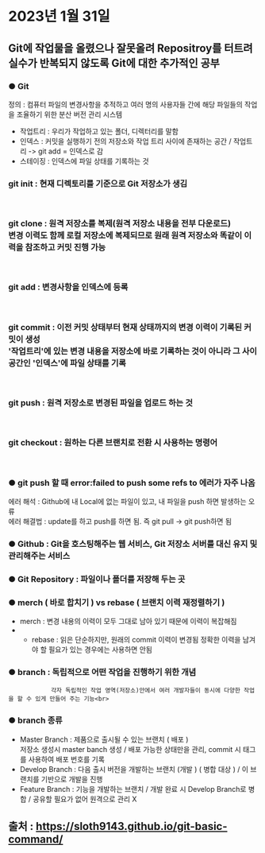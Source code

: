 # 2023년 1월 31일

## Git에 작업물을 올렸으나 잘못올려 Repositroy를 터트려 실수가 반복되지 않도록 Git에 대한 추가적인 공부 <br>

### ● Git
정의 : 컴퓨터 파일의 변경사항을 추적하고 여러 명의 사용자들 간에 해당 파일들의 작업을 조율하기 위한 분산 버전 관리 시스템<br>
- 작업트리 : 우리가 작업하고 있는 폴더, 디렉터리를 말함<br>
- 인덱스 : 커밋을 실행하기 전의 저장소와 작업 트리 사이에 존재하는 공간 / 작업트리 -> git add = 인덱스로 감<br> 
- 스테이징 : 인덱스에 파일 상태를 기록하는 것<br>

<h3>git init : 현재 디렉토리를 기준으로 Git 저장소가 생김</h3><br>
<h3>git clone : 원격 저장소를 복제(원격 저장소 내용을 전부 다운로드)<br>
                변경 이력도 함께 로컬 저장소에 복제되므로 원래 원격 저장소와 똑같이 이력을 참조하고 커밋 진행 가능</h3><br>
<h3>git add : 변경사항을 인덱스에 등록</h3><br>
<h3>git commit : 이전 커밋 상태부터 현재 상태까지의 변경 이력이 기록된 커밋이 생성<br>
                '작업트리'에 있는 변경 내용을 저장소에 바로 기록하는 것이 아니라 그 사이 공간인 '인덱스'에 파일 상태를 기록</h3><br>
<h3>git push : 원격 저장소로 변경된 파일을 업로드 하는 것</h3><br>
<h3>git checkout : 원하는 다른 브랜치로 전환 시 사용하는 명령어</h3><br>

### ● git push 할 때 error:failed to push some refs to 에러가 자주 나옴<br>
에러 해석 : Github에 내 Local에 없는 파일이 있고, 내 파일을 push 하면 발생하는 오류<br>
에러 해결법 : update를 하고 push를 하면 됨. 즉 git pull -> git push하면 됨<br>

### ● Github : Git을 호스팅해주는 웹 서비스, Git 저장소 서버를 대신 유지 및 관리해주는 서비스<br>

### ● Git Repository : 파일이나 폴더를 저장해 두는 곳<br>

### ● merch ( 바로 합치기 ) vs rebase ( 브랜치 이력 재정렬하기 )<br>
- merch : 변경 내용의 이력이 모두 그대로 남아 있기 때문에 이력이 복잡해짐<br>
- - rebase : 읽은 단순하지만, 원래의 commit 이력이 변경됨 정확한 이력을 남겨야 할 필요가 있는 경우에는 사용하면 안됨<br>

### ● branch : 독립적으로 어떤 작업을 진행하기 위한 개념<br>
                각자 독립적인 작업 영역(저장소)안에서 여러 개발자들이 동시에 다양한 작업을 할 수 있게 만들어 주는 기능<br>

### ● branch 종류<br>
- Master Branch : 제품으로 출시될 수 있는 브랜치 ( 배포 )<br>
        저장소 생성시 master banch 생성 / 배포 가능한 상태만을 관리, commit 시 태그를 사용하여 배포 번호를 기록<br>
- Develop Branch : 다음 출시 버전을 개발하는 브랜치 (개발 ) ( 병합 대상 ) / 이 브랜치를 기반으로 개발을 진행<br>
- Feature Branch : 기능을 개발하는 브랜치 / 개발 완료 시 Develop Branch로 병합 / 공유할 필요가 없어 원격으로 관리 X<br>

## 출처 : https://sloth9143.github.io/git-basic-command/
